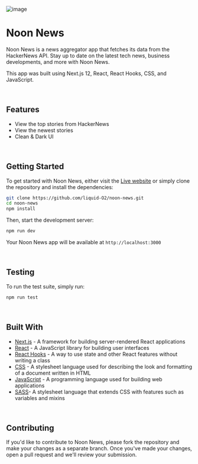 ![image](https://cdn.sanity.io/images/lo6epx6n/production/501a7980127bf66608f6b40939b5dd33606e1310-6000x4500.jpg)

# Noon News

Noon News is a news aggregator app that fetches its data from the HackerNews API. Stay up to date on the latest tech news, business developments, and more with Noon News.

This app was built using Next.js 12, React, React Hooks, CSS, and JavaScript.

<br> 

## Features

- View the top stories from HackerNews
- View the newest stories
- Clean & Dark UI

<br>

## Getting Started

To get started with Noon News, either visit the [Live website](https://noon-news.vercel.app/) 
or simply clone the repository and install the dependencies:

```bash
git clone https://github.com/liquid-O2/noon-news.git
cd noon-news
npm install
```

Then, start the development server:
```bash
npm run dev
```

Your Noon News app will be available at `http://localhost:3000`

<br>

## Testing
To run the test suite, simply run:
```bash
npm run test
```

<br>

## Built With

- [Next.js](https://nextjs.org/) - A framework for building server-rendered React applications
- [React](https://reactjs.org/) - A JavaScript library for building user interfaces
- [React Hooks](https://reactjs.org/docs/hooks-intro.html) - A way to use state and other React features without writing a class
- [CSS](https://developer.mozilla.org/en-US/docs/Web/CSS) - A stylesheet language used for describing the look and formatting of a document written in HTML
- [JavaScript](https://developer.mozilla.org/en-US/docs/Web/JavaScript) - A programming language used for building web applications
- [SASS](https://sass-lang.com/)- A stylesheet language that extends CSS with features such as variables and mixins

<br>

## Contributing
If you'd like to contribute to Noon News, please fork the repository and make your changes as a separate branch. Once you've made your changes, open a pull request and we'll review your submission.


